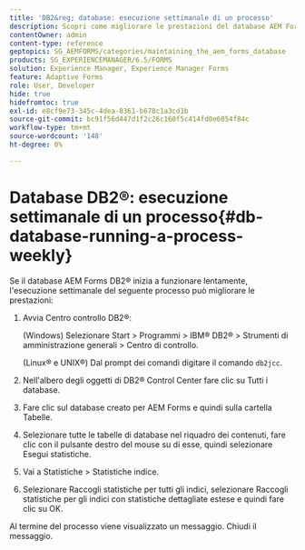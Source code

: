 ```yaml
---
title: 'DB2&reg; database: esecuzione settimanale di un processo'
description: Scopri come migliorare le prestazioni del database AEM Forms DB2&reg;.
contentOwner: admin
content-type: reference
geptopics: SG_AEMFORMS/categories/maintaining_the_aem_forms_database
products: SG_EXPERIENCEMANAGER/6.5/FORMS
solution: Experience Manager, Experience Manager Forms
feature: Adaptive Forms
role: User, Developer
hide: true
hidefromtoc: true
exl-id: e8cf9e73-345c-4dea-8361-b678c1a3cd1b
source-git-commit: bc91f56d447d1f2c26c160f5c414fd0e6054f84c
workflow-type: tm+mt
source-wordcount: '148'
ht-degree: 0%

---
```


# Database DB2®: esecuzione settimanale di un processo{#db-database-running-a-process-weekly}

Se il database AEM Forms DB2® inizia a funzionare lentamente, l&#39;esecuzione settimanale del seguente processo può migliorare le prestazioni:

1. Avvia Centro controllo DB2®:

   (Windows) Selezionare Start > Programmi > IBM® DB2® > Strumenti di amministrazione generali > Centro di controllo.

   (Linux® e UNIX®) Dal prompt dei comandi digitare il comando `db2jcc`.

1. Nell&#39;albero degli oggetti di DB2® Control Center fare clic su Tutti i database.
1. Fare clic sul database creato per AEM Forms e quindi sulla cartella Tabelle.
1. Selezionare tutte le tabelle di database nel riquadro dei contenuti, fare clic con il pulsante destro del mouse su di esse, quindi selezionare Esegui statistiche.
1. Vai a Statistiche > Statistiche indice.
1. Selezionare Raccogli statistiche per tutti gli indici, selezionare Raccogli statistiche per gli indici con statistiche dettagliate estese e quindi fare clic su OK.

Al termine del processo viene visualizzato un messaggio. Chiudi il messaggio.
